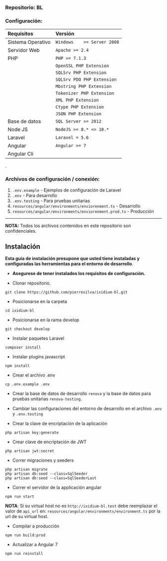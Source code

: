 ### Repositorio: BL

### Configuración:

| Requisitos   		  | Versión    			            |
| :------------- 	  | :--------- 			            |
| Sistema Operativo   | `Windows	>= Server 2008`     |
| Servidor Web        | `Apache >= 2.4`		            |
| PHP  				  | `PHP >= 7.1.3`				    |
|					  | `OpenSSL PHP Extension`		    |
|					  | `SQLSrv PHP Extension`		    |
|					  | `SQLSrv PDO PHP Extension`      |
|					  | `Mbstring PHP Extension`	    |
|					  | `Tokenizer PHP Extension`	    |
|					  | `XML PHP Extension`			    |
|					  | `Ctype PHP Extension`			|
|					  | `JSON PHP Extension`   		    |
| Base de datos       | `SQL Server >= 2012`		    |
| Node JS             | `NodeJS >= 8.* <= 10.*`         |
| Laravel             | `Laravel = 5.6`                 |
| Angular             | `Angular >= 7`                  |
| Angular Cli         |                                 |

.

### Archivos de configuración / conexión:

1. `.env.example` - Ejemplos de configuración de Laravel
2. `.env` - Para desarrollo
3. `.env.testing`  - Para pruebas unitarias
4. `resources/angular/environments/enviorenment.ts` - Desarrollo
5. `resources/angular/environments/enviorenment.prod.ts` - Producción
___
**NOTA:** Todos los archivos contenidos en este repositorio son confidenciales.

Instalación
-----------
__Esta guia de instalación presupone que usted tiene instaladas y configuradas las herramientas para el entorno de desarrollo__.

* __Asegurese de tener instalados los requisitos de configuración.__

* Clonar repositorio.

~~~~~~~~~~~~~~~~~~~~~~~~~~~~~~~~~~~~~~~~~~~~~~~~~~~~~~~~~~~~~~~~~~~~~~~~~~~~~~~~
git clone https://github.com/pierresilva/ixidium-bl.git
~~~~~~~~~~~~~~~~~~~~~~~~~~~~~~~~~~~~~~~~~~~~~~~~~~~~~~~~~~~~~~~~~~~~~~~~~~~~~~~~

* Posicionarse en la carpeta

~~~~~~~~~~~~~~~~~~~~~~~~~~~~~~~~~~~~~~~~~~~~~~~~~~~~~~~~~~~~~~~~~~~~~~~~~~~~~~~~
cd ixidium-bl
~~~~~~~~~~~~~~~~~~~~~~~~~~~~~~~~~~~~~~~~~~~~~~~~~~~~~~~~~~~~~~~~~~~~~~~~~~~~~~~~

* Posicionarse en la rama develop

~~~~~~~~~~~~~~~~~~~~~~~~~~~~~~~~~~~~~~~~~~~~~~~~~~~~~~~~~~~~~~~~~~~~~~~~~~~~~~
git checkout develop
~~~~~~~~~~~~~~~~~~~~~~~~~~~~~~~~~~~~~~~~~~~~~~~~~~~~~~~~~~~~~~~~~~~~~~~~~~~~~~

* Instalar paquetes Laravel

~~~~~~~~~~~~~~~~~~~~~~~~~~~~~~~~~~~~~~~~~~~~~~~~~~~~~~~~~~~~~~~~~~~~~~~~~~~~~~~~
composer install
~~~~~~~~~~~~~~~~~~~~~~~~~~~~~~~~~~~~~~~~~~~~~~~~~~~~~~~~~~~~~~~~~~~~~~~~~~~~~~~~

* Instalar plugins javascript

~~~~~~~~~~~~~~~~~~~~~~~~~~~~~~~~~~~~~~~~~~~~~~~~~~~~~~~~~~~~~~~~~~~~~~~~~~~~~~~~
npm install
~~~~~~~~~~~~~~~~~~~~~~~~~~~~~~~~~~~~~~~~~~~~~~~~~~~~~~~~~~~~~~~~~~~~~~~~~~~~~~~~

* Crear el archivo .env

~~~~~~~~~~~~~~~~~~~~~~~~~~~~~~~~~~~~~~~~~~~~~~~~~~~~~~~~~~~~~~~~~~~~~~~~~~~~~~~~
cp .env.example .env
~~~~~~~~~~~~~~~~~~~~~~~~~~~~~~~~~~~~~~~~~~~~~~~~~~~~~~~~~~~~~~~~~~~~~~~~~~~~~~~~

* Crear la base de datos de desarrollo `renova` y la base de datos para pruebas unitarias `renova-testing`.

* Cambiar las configuraciones del entorno de desarrollo en el archivo `.env` y `.env.testing`

* Crear la clave de encriptación de la aplicación

~~~~~~~~~~~~~~~~~~~~~~~~~~~~~~~~~~~~~~~~~~~~~~~~~~~~~~~~~~~~~~~~~~~~~~~~~~~~~~~~
php artisan key:generate
~~~~~~~~~~~~~~~~~~~~~~~~~~~~~~~~~~~~~~~~~~~~~~~~~~~~~~~~~~~~~~~~~~~~~~~~~~~~~~~~

* Crear clave de encriptación de JWT

~~~~~~~~~~~~~~~~~~~~~~~~~~~~~~~~~~~~~~~~~~~~~~~~~~~~~~~~~~~~~~~~~~~~~~~~~~~~~~~~
php artisan jwt:secret
~~~~~~~~~~~~~~~~~~~~~~~~~~~~~~~~~~~~~~~~~~~~~~~~~~~~~~~~~~~~~~~~~~~~~~~~~~~~~~~~

* Correr migraciones y seeders

~~~~~~~~~~~~~~~~~~~~~~~~~~~~~~~~~~~~~~~~~~~~~~~~~~~~~~~~~~~~~~~~~~~~~~~~~~~~~~~~
php artisan migrate
php artisan db:seed --class=SqlSeeder
php artisan db:seed --class=SqlSeederLast
~~~~~~~~~~~~~~~~~~~~~~~~~~~~~~~~~~~~~~~~~~~~~~~~~~~~~~~~~~~~~~~~~~~~~~~~~~~~~~~~

* Correr el servidor de la applicación angular

~~~~~~~~~~~~~~~~~~~~~~~~~~~~~~~~~~~~~~~~~~~~~~~~~~~~~~~~~~~~~~~~~~~~~~~~~~~~~~~~
npm run start
~~~~~~~~~~~~~~~~~~~~~~~~~~~~~~~~~~~~~~~~~~~~~~~~~~~~~~~~~~~~~~~~~~~~~~~~~~~~~~~~

__NOTA__: Si su virtual host no es `http://ixidium-bl.test` debe reemplazar el valor
de `api_url` en: `resources/angular/environments/environment.ts` por la url de su virtual host.

* Compilar a producción

~~~~~~~~~~~~~~~~~~~~~~~~~~~~~~~~~~~~~~~~~~~~~~~~~~~~~~~~~~~~~~~~~~~~~~~~~~~~~~~~
npm run build:prod
~~~~~~~~~~~~~~~~~~~~~~~~~~~~~~~~~~~~~~~~~~~~~~~~~~~~~~~~~~~~~~~~~~~~~~~~~~~~~~~~

* Actualizar a Angular 7

~~~~~~~~~~~~~~~~~~~~~~~~~~~~~~~~~~~~~~~~~~~~~~~~~~~~~~~~~~~~~~~
npm run reinstall
~~~~~~~~~~~~~~~~~~~~~~~~~~~~~~~~~~~~~~~~~~~~~~~~~~~~~~~~~~~~~~~
